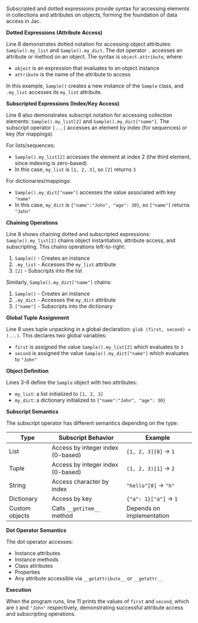 Subscripted and dotted expressions provide syntax for accessing elements in collections and attributes on objects, forming the foundation of data access in Jac.

**Dotted Expressions (Attribute Access)**

Line 8 demonstrates dotted notation for accessing object attributes: `Sample().my_list` and `Sample().my_dict`. The dot operator `.` accesses an attribute or method on an object. The syntax is `object.attribute`, where:
- `object` is an expression that evaluates to an object instance
- `attribute` is the name of the attribute to access

In this example, `Sample()` creates a new instance of the `Sample` class, and `.my_list` accesses its `my_list` attribute.

**Subscripted Expressions (Index/Key Access)**

Line 8 also demonstrates subscript notation for accessing collection elements: `Sample().my_list[2]` and `Sample().my_dict["name"]`. The subscript operator `[...]` accesses an element by index (for sequences) or key (for mappings).

For lists/sequences:
- `Sample().my_list[2]` accesses the element at index 2 (the third element, since indexing is zero-based)
- In this case, `my_list` is `[1, 2, 3]`, so `[2]` returns `3`

For dictionaries/mappings:
- `Sample().my_dict["name"]` accesses the value associated with key `"name"`
- In this case, `my_dict` is `{"name":"John", "age": 30}`, so `["name"]` returns `"John"`

**Chaining Operations**

Line 8 shows chaining dotted and subscripted expressions: `Sample().my_list[2]` chains object instantiation, attribute access, and subscripting. This chains operations left-to-right:
1. `Sample()` - Creates an instance
2. `.my_list` - Accesses the `my_list` attribute
3. `[2]` - Subscripts into the list

Similarly, `Sample().my_dict["name"]` chains:
1. `Sample()` - Creates an instance
2. `.my_dict` - Accesses the `my_dict` attribute
3. `["name"]` - Subscripts into the dictionary

**Global Tuple Assignment**

Line 8 uses tuple unpacking in a global declaration: `glob (first, second) = (...)`. This declares two global variables:
- `first` is assigned the value `Sample().my_list[2]` which evaluates to `3`
- `second` is assigned the value `Sample().my_dict["name"]` which evaluates to `"John"`

**Object Definition**

Lines 3-6 define the `Sample` object with two attributes:
- `my_list`: a list initialized to `[1, 2, 3]`
- `my_dict`: a dictionary initialized to `{"name":"John", "age": 30}`

**Subscript Semantics**

The subscript operator has different semantics depending on the type:

| Type | Subscript Behavior | Example |
|------|-------------------|---------|
| List | Access by integer index (0-based) | `[1, 2, 3][0]` → `1` |
| Tuple | Access by integer index (0-based) | `(1, 2, 3)[1]` → `2` |
| String | Access character by index | `"hello"[0]` → `"h"` |
| Dictionary | Access by key | `{"a": 1}["a"]` → `1` |
| Custom objects | Calls `__getitem__` method | Depends on implementation |

**Dot Operator Semantics**

The dot operator accesses:
- Instance attributes
- Instance methods
- Class attributes
- Properties
- Any attribute accessible via `__getattribute__` or `__getattr__`

**Execution**

When the program runs, line 11 prints the values of `first` and `second`, which are `3` and `"John"` respectively, demonstrating successful attribute access and subscripting operations.
